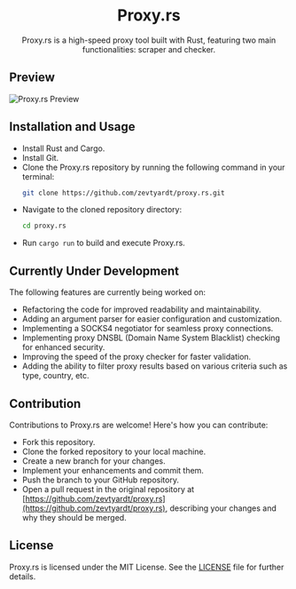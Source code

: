 <div align="center">

# Proxy.rs
Proxy.rs is a high-speed proxy tool built with Rust, featuring two main functionalities: scraper and checker.

</div>

## Preview
![Proxy.rs Preview](https://i.ibb.co/4mwh4VH/a.png)

## Installation and Usage

- Install Rust and Cargo.
- Install Git.
- Clone the Proxy.rs repository by running the following command in your terminal:
  ```bash
  git clone https://github.com/zevtyardt/proxy.rs.git
  ```
- Navigate to the cloned repository directory:
  ```bash
  cd proxy.rs
  ```
- Run `cargo run` to build and execute Proxy.rs.

## Currently Under Development

The following features are currently being worked on:

- Refactoring the code for improved readability and maintainability.
- Adding an argument parser for easier configuration and customization.
- Implementing a SOCKS4 negotiator for seamless proxy connections.
- Implementing proxy DNSBL (Domain Name System Blacklist) checking for enhanced security.
- Improving the speed of the proxy checker for faster validation.
- Adding the ability to filter proxy results based on various criteria such as type, country, etc.

## Contribution

Contributions to Proxy.rs are welcome! Here's how you can contribute:

- Fork this repository.
- Clone the forked repository to your local machine.
- Create a new branch for your changes.
- Implement your enhancements and commit them.
- Push the branch to your GitHub repository.
- Open a pull request in the original repository at [https://github.com/zevtyardt/proxy.rs](https://github.com/zevtyardt/proxy.rs), describing your changes and why they should be merged.

## License

Proxy.rs is licensed under the MIT License. See the [LICENSE](https://github.com/zevtyardt/proxy.rs/blob/main/LICENSE) file for further details.
